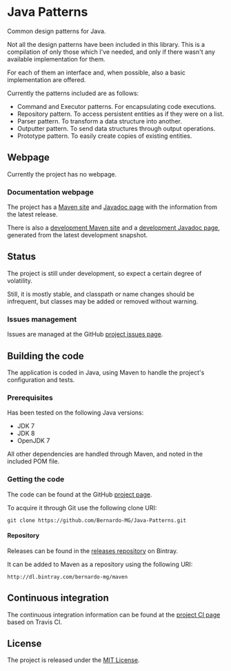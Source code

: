 # Java Patterns
Common design patterns for Java.

Not all the design patterns have been included in this library. This is a compilation of only those which I've needed, and only if there wasn't any available implementation for them. 

For each of them an interface and, when possible, also a basic implementation are offered.

Currently the patterns included are as follows:
* Command and Executor patterns. For encapsulating code executions.
* Repository pattern. To access persistent entities as if they were on a list.
* Parser pattern. To transform a data structure into another.
* Outputter pattern. To send data structures through output operations.
* Prototype pattern. To easily create copies of existing entities.

## Webpage
Currently the project has no webpage.

### Documentation webpage
The project has a [Maven site][] and [Javadoc page][] with the information from the latest release.

There is also a [development Maven site][] and a [development Javadoc page][], generated from the latest development snapshot.

## Status
The project is still under development, so expect a certain degree of volatility.

Still, it is mostly stable, and classpath or name changes should be infrequent, but classes may be added or removed without warning.

### Issues management
Issues are managed at the GitHub [project issues page][].

## Building the code
The application is coded in Java, using Maven to handle the project's configuration and tests.

### Prerequisites
Has been tested on the following Java versions:
* JDK 7
* JDK 8
* OpenJDK 7

All other dependencies are handled through Maven, and noted in the included POM file.

### Getting the code
The code can be found at the GitHub [project page][].

To acquire it through Git use the following clone URI:

`git clone https://github.com/Bernardo-MG/Java-Patterns.git`

#### Repository
Releases can be found in the [releases repository][] on Bintray.

It can be added to Maven as a repository using the following URI:

`http://dl.bintray.com/bernardo-mg/maven`

## Continuous integration
The continuous integration information can be found at the [project CI page][] based on Travis CI.

## License
The project is released under the [MIT License][].

[development Javadoc page]: http://docs.wandrell.com/development/maven/java-patterns/apidocs
[development Maven site]: http://docs.wandrell.com/development/maven/java-patterns
[Javadoc page]: http://docs.wandrell.com/maven/java-patterns/apidocs
[Maven site]: http://docs.wandrell.com/maven/java-patterns
[MIT License]: http://www.opensource.org/licenses/mit-license.php
[project CI page]: https://travis-ci.org/Bernardo-MG/Java-Patterns
[project issues page]: https://github.com/Bernardo-MG/Java-Patterns/issues
[project page]: http://github.com/Bernardo-MG/Java-Patterns
[releases repository]: http://dl.bintray.com/bernardo-mg/java-patterns